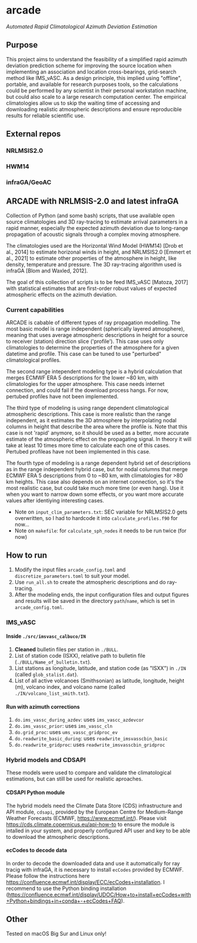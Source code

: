 # arcade
_Automated Rapid Climatological Azimuth Deviation Estimation_

## Purpose
This project aims to understand the feasibility of a simplified rapid azimuth deviation prediction scheme for improving the source location when implementing an association and location cross-bearings, grid-search method like IMS\_vASC.
As a design principle, this implied using "offline", portable, and available for research purposes tools, so the calculations could be performed by any scientist in their personal workstation machine, but could also scale to a large research computation center.
The empirical climatologies allow us to skip the waiting time of accessing and downloading realistic atmospheric descriptions and ensure reproducible results for reliable scientific use.

## External repos

### NRLMSIS2.0
### HWM14
### infraGA/GeoAC

## ARCADE with NRLMSIS-2.0 and latest infraGA

Collection of Python (and some bash) scripts, that use available open source
climatologies and 3D ray-tracing to estimate arrival parameters in a rapid
manner, especially the expected azimuth deviation due to long-range propagation
of acoustic signals through a complex moving atmosphere.

The climatologies used are the Horizontal Wind Model (HWM14) [Drob et al., 2014] 
to estimate horizonal winds in height, and NRLMSIS2.0 [Emmert et al., 2021] to 
estimate other properties of the atmosphere in height, like density, temperature 
and pressure. The 3D ray-tracing algorithm used is infraGA [Blom and Waxled, 2012].

The goal of this collection of scripts is to be feed IMS_vASC [Matoza, 2017] 
with statistical estimates that are first-order robust values of expected
atmospheric effects on the azimuth deviation. 

### Current capabilities

ARCADE is cabable of different types of ray propagation modelling. The most 
basic model is range independent (spherically layered atmosphere), meaning that 
uses average atmospheric descriptions in height for a source to receiver (station)
direction slice ('profile'). This case uses only climatologies to determine the
properties of the atmosphere for a given datetime and profile. This case can be
tuned to use "perturbed" climatological profiles.

The second range intependent modeling type is a hybrid calculation that merges
ECMWF ERA 5 descriptions for the lower ~80 km, with climatologies for the 
upper atmosphere. This case needs internet connection, and could fail if
the download process hangs. For now, pertubed profiles have not been implemented.

The third type of modeling is using range dependent climatological atmospheric
descriptions. This case is more realistic than the range independent, as
it estimates the 3D atmosphere by interpolating nodal columns in height that
describe the area where the profile is. Note that this case is not 'rapid' anymore,
so it should be used as a better, more accurate estimate of the atmospheric
effect on the propagating signal. In theory it will take at least 10 times 
more time to calculate each one of this cases. Pertubed profileas have not 
been implemented in this case.

The fourth type of modeling is a range dependent hybrid set of descriptions as
in the range independent hybrid case, but for nodal columns that merge ECMWF
ERA 5 descriptions from 0 to ~80 km, with climatologies for >80 km heights. 
This case also depends on an internet connection, so it's the most realistic
case, but could take much more time (or even hang). Use it when you want to 
narrow down some effects, or you want more accurate values after identiying
interesting cases.

- Note on `input_clim_parameters.txt`: SEC variable for NRLMSIS2.0 gets overwritten, so I had to hardcode it into `calculate_profiles.f90` for now...  
- Note on `makefile`: for `calculate_sph_nodes` it needs to be run twice (for now)

## How to run

1. Modify the input files `arcade_config.toml` and `discretize_parameters.toml`
to suit your model.
2. Use `run_all.sh` to create the atmospheric descriptions and do ray-tracing.
3. After the modeling ends, the input configuration files and output figures
and results will be saved in the directory `path`/`name`, which is set in
`arcade_config.toml`.

### IMS_vASC

#### Inside `./src/imsvasc_calbuco/IN`
1. **Cleaned** bulletin files per station in `./BULL`.
2. List of station code (ISXX), relative path to bulletin file (`./BULL/Name_of_bulletin.txt`).
3. List stations as longitude, latitude, and station code (as "ISXX") in `./IN` (called `glob_stalist.dat`).
4. List of all active volcanoes (Smithsonian) as latitude, longitude, height (m), volcano index, and volcano name (called `./IN/volcano_list_smith.txt`).

#### Run with azimuth corrections
1. `do.ims_vassc_during_azdev`: uses `ims_vascc_azdevcor`
2. `do.ims_vassc_prior`: uses `ims_vassc_cln`
3. `do.grid_proc`: uses `ums_vassc_gridproc_ev`
4. `do.readwrite_basic_during`: uses `readwrite_imsvasscbin_basic`
5. `do.readwrite_gridproc`: uses `readwrite_imsvasscbin_gridproc`

### Hybrid models and CDSAPI

These models were used to compare and validate the climatological estimations, but can still be used for realistic aproaches.

#### CDSAPI Python module
The hybrid models need the Climate Data Store (CDS) infrastructure and API module, `cdsapi`, provided by the European Centre for Medium-Range Weather Forecasts (ECMWF, https://www.ecmwf.int/). Please visit https://cds.climate.copernicus.eu/api-how-to to ensure the module is intalled in your system, and properly configured API user and key to be able to download the atmospheric descriptions.

#### ecCodes to decode data
In order to decode the downloaded data and use it automatically for ray tracig with infraGA, it is necessary to install `ecCodes` provided by ECMWF. Please follow the instructions here https://confluence.ecmwf.int/display/ECC/ecCodes+installation. I recommend to use the Python binding installation (https://confluence.ecmwf.int/display/UDOC/How+to+install+ecCodes+with+Python+bindings+in+conda+-+ecCodes+FAQ).

## Other
Tested on macOS Big Sur and Linux only!
